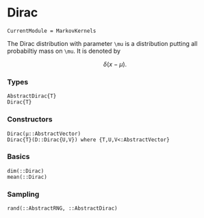 # Dirac

```@meta
CurrentModule = MarkovKernels
```

The Dirac distribution with parameter ``\mu`` is a distribution putting all probabiltiy mass on ``\mu``.
It is denoted by
```math
\delta(x -\mu).
```

### Types
```@docs
AbstractDirac{T}
Dirac{T}
```

### Constructors
```@docs
Dirac(μ::AbstractVector)
Dirac{T}(D::Dirac{U,V}) where {T,U,V<:AbstractVector}
```

### Basics

```@docs
dim(::Dirac)
mean(::Dirac)
```

### Sampling

```@docs
rand(::AbstractRNG, ::AbstractDirac)
```
